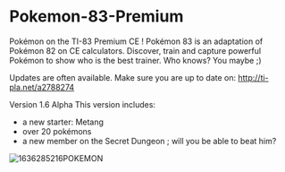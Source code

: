 # Pokemon-83-Premium
Pokémon on the TI-83 Premium CE !
Pokémon 83 is an adaptation of Pokémon 82 on CE calculators. Discover, train and capture powerful Pokémon to show who is the best trainer. Who knows? You maybe ;)

Updates are often available. Make sure you are up to date on: http://ti-pla.net/a2788274

Version 1.6 Alpha
This version includes:
- a new starter: Metang
- over 20 pokémons
- a new member on the Secret Dungeon ; will you be able to beat him?

![1636285216POKEMON](https://user-images.githubusercontent.com/85101130/147591399-f779c566-3d9c-4708-9eea-43768592f1b2.gif)
